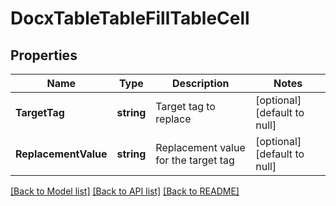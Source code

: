 # DocxTableTableFillTableCell

## Properties
Name | Type | Description | Notes
------------ | ------------- | ------------- | -------------
**TargetTag** | **string** | Target tag to replace | [optional] [default to null]
**ReplacementValue** | **string** | Replacement value for the target tag | [optional] [default to null]

[[Back to Model list]](../README.md#documentation-for-models) [[Back to API list]](../README.md#documentation-for-api-endpoints) [[Back to README]](../README.md)


